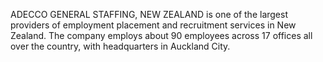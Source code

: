 ADECCO GENERAL STAFFING, NEW ZEALAND is one of the largest providers of employment placement and recruitment services in New Zealand. The company employs about 90 employees across 17 offices all over the country, with headquarters in Auckland City.
